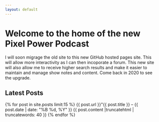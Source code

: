 ```yaml
---
layout: default
---
```


# Welcome to the home of the new Pixel Power Podcast

I will soon migrage the old site to this new GitHub hosted pages site. This will allow more interactivity as I can then incoporate a forum. This new site will also allow me to receive higher search results and make it easier to maintain and manage show notes and content. Come back in 2020 to see the upgrade.

## Latest Posts
{% for post in site.posts limit:15 %}
	{{ post.url }}"{{ post.title }} – {{ post.date | date: "%B %d, %Y" }}
	{{ post.content |truncatehtml | truncatewords: 40 }}
{% endfor %}